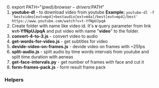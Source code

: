 0. export PATH="$(pwd)/browser-drivers:$PATH"
1. **youtube-dl** - to download video from youtube
**Example:**
```youtube-dl -f 'bestvideo[ext=mp4]+bestaudio[ext=m4a]/best[ext=mp4]/best' https://www.youtube.com/watch?v=t-YfNpUJpqA```
2. Create folder with name like video id. It's **v** query parameter from link **v=t-YfNpUJpqA** and put video
with name "**video**" to the folder.
3. **convert-4-to-3.js** - convert video to audio
4. **get-words-for-video.js** - get subtitles for video
5. **devide-video-on-frames.js** - devide video on frames with ~25fps
6. **split-audio.js** - split audio by time words intervals from youtube and split time duration with aeneas
7. **get-face-intervals.py** - get number of frames with face and cut it
8. **form-frames-pack.js** - form result frame pack

### Helpers

